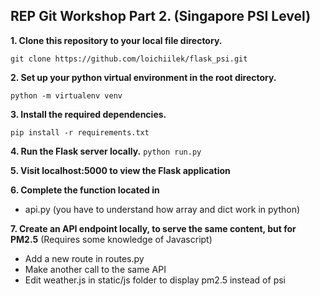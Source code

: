 ## REP Git Workshop Part 2. (Singapore PSI Level)

**1. Clone this repository to your local file directory.**

``git clone https://github.com/loichiilek/flask_psi.git``

**2. Set up your python virtual environment in the root directory.**

``python -m virtualenv venv``

**3. Install the required dependencies.**

``pip install -r requirements.txt``

**4. Run the Flask server locally.**
``python run.py``

**5. Visit localhost:5000 to view the Flask application**

**6. Complete the function located in**
- api.py (you have to understand how array and dict work in python)


**7. Create an API endpoint locally, to serve the same content, but for PM2.5** (Requires some knowledge of Javascript)
- Add a new route in routes.py
- Make another call to the same API
- Edit weather.js in static/js folder to display pm2.5 instead of psi

